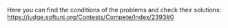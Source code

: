 Here you can find the conditions of the problems and check their solutions:
https://judge.softuni.org/Contests/Compete/Index/2393#0